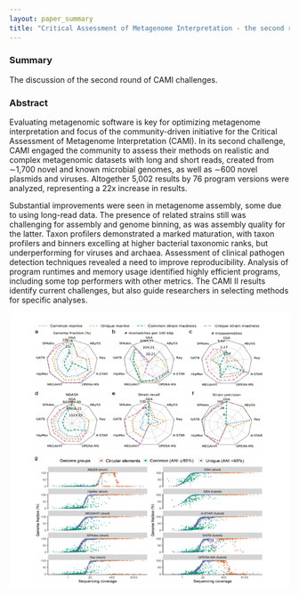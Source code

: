 ```yaml
---
layout: paper_summary
title: "Critical Assessment of Metagenome Interpretation - the second round of challenges"
---
```


### Summary
The discussion of the second round of CAMI challenges.



### Abstract
Evaluating metagenomic software is key for optimizing metagenome interpretation and focus of the community-driven initiative for the Critical Assessment of Metagenome Interpretation (CAMI). In its second challenge, CAMI engaged the community to assess their methods on realistic and complex metagenomic datasets with long and short reads, created from ∼1,700 novel and known microbial genomes, as well as ∼600 novel plasmids and viruses. Altogether 5,002 results by 76 program versions were analyzed, representing a 22x increase in results.

Substantial improvements were seen in metagenome assembly, some due to using long-read data. The presence of related strains still was challenging for assembly and genome binning, as was assembly quality for the latter. Taxon profilers demonstrated a marked maturation, with taxon profilers and binners excelling at higher bacterial taxonomic ranks, but underperforming for viruses and archaea. Assessment of clinical pathogen detection techniques revealed a need to improve reproducibility. Analysis of program runtimes and memory usage identified highly efficient programs, including some top performers with other metrics. The CAMI II results identify current challenges, but also guide researchers in selecting methods for specific analyses.



<img src="../../images/publication/rxiv_CAMI_2nd.png"  />




